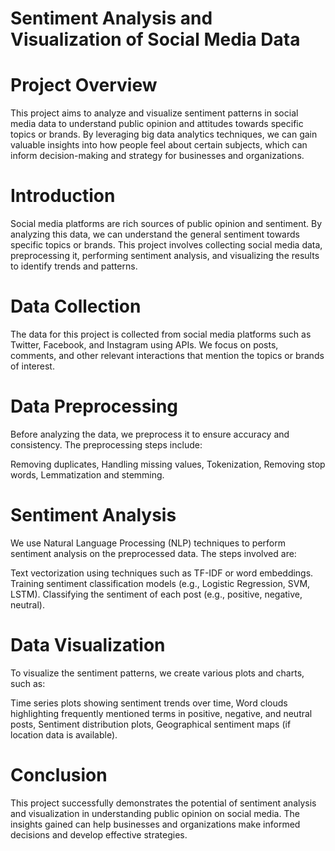 # Sentiment Analysis and Visualization of Social Media Data
# Project Overview
This project aims to analyze and visualize sentiment patterns in social media data to understand public opinion and attitudes towards specific topics or brands. By leveraging big data analytics techniques, we can gain valuable insights into how people feel about certain subjects, which can inform decision-making and strategy for businesses and organizations.

# Introduction
Social media platforms are rich sources of public opinion and sentiment. By analyzing this data, we can understand the general sentiment towards specific topics or brands. This project involves collecting social media data, preprocessing it, performing sentiment analysis, and visualizing the results to identify trends and patterns.

# Data Collection
The data for this project is collected from social media platforms such as Twitter, Facebook, and Instagram using APIs. We focus on posts, comments, and other relevant interactions that mention the topics or brands of interest.

# Data Preprocessing
Before analyzing the data, we preprocess it to ensure accuracy and consistency. The preprocessing steps include:

Removing duplicates,
Handling missing values,
Tokenization,
Removing stop words,
Lemmatization and stemming.

# Sentiment Analysis
We use Natural Language Processing (NLP) techniques to perform sentiment analysis on the preprocessed data. The steps involved are:

Text vectorization using techniques such as TF-IDF or word embeddings.
Training sentiment classification models (e.g., Logistic Regression, SVM, LSTM).
Classifying the sentiment of each post (e.g., positive, negative, neutral).

# Data Visualization
To visualize the sentiment patterns, we create various plots and charts, such as:

Time series plots showing sentiment trends over time,
Word clouds highlighting frequently mentioned terms in positive, negative, and neutral posts,
Sentiment distribution plots,
Geographical sentiment maps (if location data is available).

# Conclusion
This project successfully demonstrates the potential of sentiment analysis and visualization in understanding public opinion on social media. The insights gained can help businesses and organizations make informed decisions and develop effective strategies.
